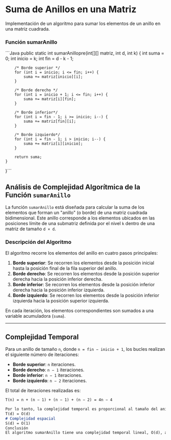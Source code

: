 # Suma de Anillos en una Matriz
Implementación de un algoritmo para sumar los elementos de un anillo en una matriz cuadrada.
### Función sumarAnillo
´´´Java
public static int sumarAnillopre(int[][] matriz, int d, int k) {
        int suma = 0;
        int inicio = k;
        int fin = d - k - 1;

        /* Borde superior */
        for (int i = inicio; i <= fin; i++) {
            suma += matriz[inicio][i];
        }

        /* Borde derecho */
        for (int i = inicio + 1; i <= fin; i++) {
            suma += matriz[i][fin];
        }

        /* Borde inferior*/
        for (int i = fin - 1; i >= inicio; i--) {
            suma += matriz[fin][i];
        }

        /* Borde izquierdo*/
        for (int i = fin - 1; i > inicio; i--) {
            suma += matriz[i][inicio];
        }

        return suma;
    }
}´´´

## Análisis de Complejidad Algorítmica de la Función `sumarAnillo`

La función `sumarAnillo` está diseñada para calcular la suma de los elementos que forman un "anillo" (o borde) de una matriz cuadrada bidimensional. Este anillo corresponde a los elementos ubicados en las posiciones límite de una submatriz definida por el nivel `k` dentro de una matriz de tamaño `d × d`.

### Descripción del Algoritmo
El algoritmo recorre los elementos del anillo en cuatro pasos principales:

1. **Borde superior**: Se recorren los elementos desde la posición inicial hasta la posición final de la fila superior del anillo.
2. **Borde derecho**: Se recorren los elementos desde la posición superior derecha hacia la posición inferior derecha.
3. **Borde inferior**: Se recorren los elementos desde la posición inferior derecha hacia la posición inferior izquierda.
4. **Borde izquierdo**: Se recorren los elementos desde la posición inferior izquierda hacia la posición superior izquierda.

En cada iteración, los elementos correspondientes son sumados a una variable acumuladora (`suma`).

---

## Complejidad Temporal
Para un anillo de tamaño `n`, donde `n = fin − inicio + 1`, los bucles realizan el siguiente número de iteraciones:

- **Borde superior**: `n` iteraciones.
- **Borde derecho**: `n − 1` iteraciones.
- **Borde inferior**: `n − 1` iteraciones.
- **Borde izquierdo**: `n − 2` iteraciones.

El total de iteraciones realizadas es:

```markdown
T(n) = n + (n − 1) + (n − 1) + (n − 2) = 4n − 4

Por lo tanto, la complejidad temporal es proporcional al tamaño del anillo. Para matrices más grandes, donde n puede aproximarse a d (el tamaño total de la matriz), la complejidad temporal se expresa como:
T(d) = O(d)
# Complejidad espacial
S(d) = O(1)
Conclusión
El algoritmo sumarAnillo tiene una complejidad temporal lineal, O(d), adecuada para procesar matrices de gran tamaño de manera eficiente. Su complejidad espacial O(1) lo convierte en un algoritmo óptimo en términos de uso de memoria, ya que no requiere almacenamiento adicional más allá de las variables utilizadas para el cálculo.


